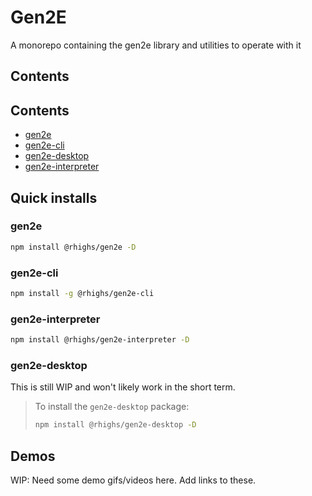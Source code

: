 # Gen2E

A monorepo containing the gen2e library and utilities to operate with it

## Contents

## Contents

- [gen2e](./packages/gen2e/README.md)
- [gen2e-cli](./packages/gen2e-cli/README.md)
- [gen2e-desktop](./packages/gen2e-desktop/README.md)
- [gen2e-interpreter](./packages/gen2e-interpreter/README.md)

## Quick installs

### gen2e
```bash
npm install @rhighs/gen2e -D
```

### gen2e-cli
```bash
npm install -g @rhighs/gen2e-cli
```

### gen2e-interpreter
```bash
npm install @rhighs/gen2e-interpreter -D
```

### gen2e-desktop

This is still WIP and won't likely work in the short term.

> To install the `gen2e-desktop` package:
> 
> ```bash
> npm install @rhighs/gen2e-desktop -D
> ```

## Demos

WIP: Need some demo gifs/videos here. Add links to these.

